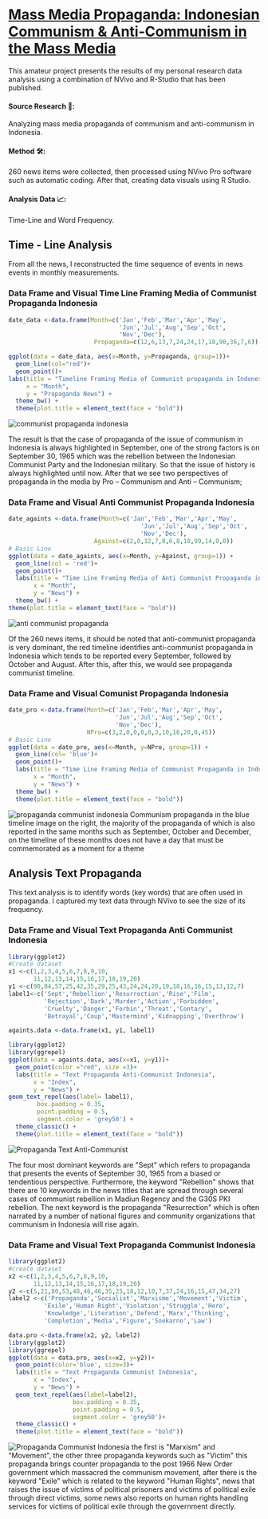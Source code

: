 # [Mass Media Propaganda: Indonesian Communism & Anti-Communism in the Mass Media](https://hrcak.srce.hr/en/file/469510)

This amateur project presents the results of my personal research data analysis using a combination of NVivo and R-Studio that has been published.

#### Source Research 🔎:
Analyzing mass media propaganda of communism and anti-communism in Indonesia.

#### Method 🛠️:
260 news items were collected, then processed using NVivo Pro software such as automatic coding. After that, creating data visuals using R Studio.

#### Analysis Data 📈:
Time-Line and Word Frequency.

## Time - Line Analysis
From all the news, I reconstructed the time sequence of events in news events in monthly measurements.

### Data Frame and Visual Time Line Framing Media of Communist Propaganda Indonesia
```r
date_data <-data.frame(Month=c('Jan','Feb','Mar','Apr','May',
                               'Jun','Jul','Aug','Sep','Oct',
                               'Nov','Dec'),
                        Propaganda=c(12,6,13,7,24,24,17,18,90,36,7,6))

ggplot(data = date_data, aes(x=Month, y=Propaganda, group=1))+
  geom_line(col="red")+
  geom_point()+
labs(title = "Timeline Framing Media of Communist propaganda in Indonesia",
     x = "Month",
     y = "Propaganda News") +
  theme_bw() +
  theme(plot.title = element_text(face = "bold")) 

```
![communist propaganda indonesia](timelinecommunistpropaganda.png)

The result is that the case of propaganda of the issue of communism in Indonesia is always highlighted in September, one of the strong factors is on September 30, 1965 which was the rebellion between the Indonesian Communist Party and the Indonesian military. So that the issue of history is always highlighted until now. 
After that we see two perspectives of propaganda in the media by Pro – Communism and Anti – Communism;

### Data Frame and Visual Anti Communist Propaganda Indonesia

```r
date_againts <-data.frame(Month=c('Jan','Feb','Mar','Apr','May',
                                     'Jun','Jul','Aug','Sep','Oct',
                                     'Nov','Dec'),
                        Against=c(2,0,12,7,8,6,8,10,99,14,0,0))
# Basic Line
ggplot(data = date_againts, aes(x=Month, y=Against, group=1)) +
  geom_line(col = 'red')+
  geom_point()+
  labs(title = "Time Line Framing Media of Anti Communist Propaganda in Indonesia",
       x = "Month",
       y = "News") +
  theme_bw() +
theme(plot.title = element_text(face = "bold")) 

```
![anti communist propaganda](anticommunist.png)

Of the 260 news items, it should be noted that anti-communist propaganda is very dominant, the red timeline identifies anti-communist propaganda in Indonesia which tends to be reported every September, followed by October and August. After this, after this, we would see propaganda communist timeline.

### Data Frame and Visual Comunist Propaganda Indonesia

```r
date_pro <-data.frame(Month=c('Jan','Feb','Mar','Apr','May',
                              'Jun','Jul','Aug','Sep','Oct',
                              'Nov','Dec'),
                      NPro=c(3,2,0,0,0,0,3,10,16,20,0,45))
# Basic Line
ggplot(data = date_pro, aes(x=Month, y=NPro, group=1)) +
  geom_line(col= 'blue')+
  geom_point()+
  labs(title = "Time Line Framing Media of Communist Propaganda in Indonesia",
       x = "Month",
       y = "News") +
  theme_bw() +
  theme(plot.title = element_text(face = "bold"))  

```
![propaganda communist indonesia](communistpropaganda.png)
Communism propaganda in the blue timeline image on the right, the majority of the propaganda of which is also reported in the same months such as September, October and December, on the timeline of these months does not have a day that must be commemorated as a moment for a theme

## Analysis Text Propaganda 
This text analysis is to identify words (key words) that are often used in propaganda. I captured my text data through NVivo to see the size of its frequency.

### Data Frame and Visual Text Propaganda Anti Communist Indonesia
```r
library(ggplot2)
#Create dataset 
x1 <-c(1,2,3,4,5,6,7,8,9,10,
       11,12,13,14,15,16,17,18,19,20)
y1 <-c(90,84,57,25,42,35,29,25,43,24,24,20,19,18,16,16,15,13,12,7)
label1<-c('Sept','Rebellion','Resurrection','Rise','Film',
          'Rejection','Dark','Murder','Action','Forbidden',
          'Cruelty','Danger','Forbin','Threat','Contary',
          'Betrayal','Coup','Mastermind','Kidnapping','Overthrow')

againts.data <-data.frame(x1, y1, label1)

library(ggplot2)
library(ggrepel)
ggplot(data = againts.data, aes(x=x1, y=y1))+
  geom_point(color ="red", size =3)+
  labs(title = "Text Propaganda Anti-Communist Indonesia",
       x = "Index",
       y = "News") +
geom_text_repel(aes(label= label1),
        box.padding = 0.35,
        point.padding = 0.5,
        segment.color = 'grey50') +
  theme_classic() +
  theme(plot.title = element_text(face = "bold")) 

```
![Propaganda Text Anti-Communist](textpropagandaanticommunist.png)

The four most dominant keywords are "Sept" which refers to propaganda that presents the events of September 30, 1965 from a biased or tendentious perspective. Furthermore, the keyword "Rebellion" shows that there are 10 keywords in the news titles that are spread through several cases of communist rebellion in Madiun Regency and the G30S PKI rebellion. The next keyword is the propaganda "Resurrection" which is often narrated by a number of national figures and community organizations that communism in Indonesia will rise again.

### Data Frame and Visual Text Propaganda Communist Indonesia

```r
library(ggplot2)
#create dataset 
x2 <-c(1,2,3,4,5,6,7,8,9,10,
       11,12,13,14,15,16,17,18,19,20)
y2 <-c(5,21,80,53,48,46,46,35,25,18,12,10,7,37,24,16,15,47,34,27)
label2 <-c('Propaganda','Socialist','Marxisme','Movement','Victim',
          'Exile','Human Right','Violation','Struggle','Hero',
          'Knowledge','Literation','Defend','Marx','Thinking',
          'Completion','Media','Figure','Soekarno','Law')

data.pro <-data.frame(x2, y2, label2)
library(ggplot2)
library(ggrepel)
ggplot(data = data.pro, aes(x=x2, y=y2))+
  geom_point(color='blue', size=3)+
  labs(title = "Text Propaganda Communist Indonesia",
       x = "Index",
       y = "News") +
  geom_text_repel(aes(label=label2),
                  box.padding = 0.35,
                  point.padding = 0.5,
                  segment.color = 'grey50')+
  theme_classic() +
  theme(plot.title = element_text(face = "bold")) 

```
![Propaganda Communist Indonesia](textpropagandacommunist.png)
the first is "Marxism" and "Movement", the other three propaganda keywords such as "Victim" this propaganda brings counter propaganda to the post 1966 New Order government which massacred the communism movement, after there is the keyword "Exile" which is related to the keyword "Human Rights", news that raises the issue of victims of political prisoners and victims of political exile through direct victims, some news also reports on human rights handling services for victims of political exile through the government directly.
